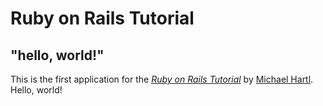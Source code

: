 # Ruby on Rails Tutorial

## "hello, world!"

This is the first application for the [*Ruby on Rails Tutorial*](https://www.railstutorial.org/) by [Michael Hartl](https://www.michaeilhartl.com).  Hello, world!